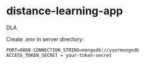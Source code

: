 # distance-learning-app
 DLA

Create .env in server directory:

<code>PORT=8080
CONNECTION_STRING=mongodb://yourmongodb
ACCESS_TOKEN_SECRET = your-token-secret</code>
